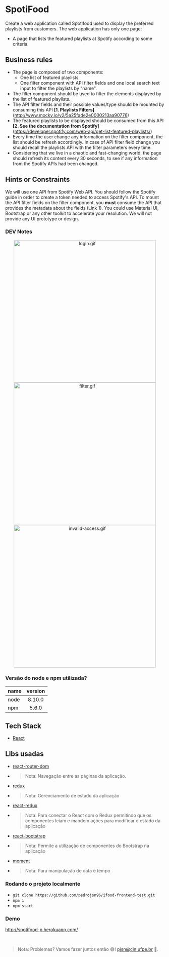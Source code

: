 # SpotiFood

Create a web application called Spotifood used to display the preferred playlists from customers. The web application has only one page:

- A page that lists the featured playlists at Spotify according to some criteria.

## Business rules

- The page is composed of two components:
  - One list of featured playlists
  - One filter component with API filter fields and one local search text input to filter the playlists by "name".
- The filter component should be used to filter the elements displayed by the list of featured playlists.
- The API filter fields and their possible values/type should be mounted by consuming this API **[1. Playlists Filters]** (http://www.mocky.io/v2/5a25fade2e0000213aa90776)
- The featured playlists to be displayed should be consumed from this API **[2. See the documentation from Spotify]** (https://developer.spotify.com/web-api/get-list-featured-playlists/)
- Every time the user change any information on the filter component, the list should be refresh accordingly. In case of API filter field change you should recall the playlists API with the filter parameters every time.
- Considering that we live in a chaotic and fast-changing world, the page should refresh its content every 30 seconds, to see if any information from the Spotify APIs had been changed.

## Hints or Constraints

We will use one API from Spotify Web API. You should follow the Spotify guide in order to create a token needed to access Spotify's API.
To mount the API filter fields on the filter component, you **must** consume the API that provides the metadata about the fields (Link 1).
You could use Material UI, Bootstrap or any other toolkit to accelerate your resolution. We will not provide any UI prototype or design.

### DEV Notes

<!-- show case/gif section -->
<p align="center">
    <img alt="login.gif" height="450" src="https://media.giphy.com/media/1ZkJudCIp2CFQSQkGa/giphy.gif" />
    <img alt="filter.gif" height="450" src="https://media.giphy.com/media/RJhdOA2Ua8nMqJrOuw/giphy.gif" />
    <img alt="invalid-access.gif" height="450" src="https://media.giphy.com/media/5txxSZL2FSgw8H12xQ/giphy.gif" />
</p>
<!-- show case/gif section END -->

### Versão do node e npm utilizada?

| name | version |
| :--- | :-----: |
| node | 8.10.0  |
| npm  |  5.6.0  |

## Tech Stack

- [React](https://reactjs.org/)

## Libs usadas

- [react-router-dom](https://reacttraining.com/react-router/)
- > Nota: Navegação entre as páginas da aplicação.
- [redux](https://redux.js.org/)
- > Nota: Gerenciamento de estado da aplicação
- [react-redux](https://react-redux.js.org/)
- > Nota: Para conectar o React com o Redux permitindo que os componentes leiam e mandem ações para modificar o estado da aplicação
- [react-bootstrap](https://react-bootstrap.github.io/)
- > Nota: Permite a utilização de componentes do Bootstrap na aplicação
- [moment](https://momentjs.com/)
- > Nota: Para manipulação de data e tempo

### Rodando o projeto localmente

- `git clone https://github.com/pedrojsn96/ifood-frontend-test.git`
- `npm i`
- `npm start`
  <br/>

### Demo

http://spotifood-p.herokuapp.com/

<br/>

> Nota: Problemas? Vamos fazer juntos então 😄! pjsn@cin.ufpe.br 📧.

<br/>

<!-- about me -->
